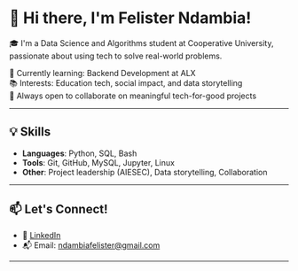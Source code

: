 # 👋 Hi there, I'm Felister Ndambia!

🎓 I'm a Data Science and Algorithms student at Cooperative University, passionate about using tech to solve real-world problems.

🌱 Currently learning: Backend Development at ALX  
📚 Interests: Education tech, social impact, and data storytelling  
🤝 Always open to collaborate on meaningful tech-for-good projects

---
## 💡 Skills

- **Languages**: Python, SQL, Bash  
- **Tools**: Git, GitHub, MySQL, Jupyter, Linux  
- **Other**: Project leadership (AIESEC), Data storytelling, Collaboration

---

## 📫 Let's Connect!

- 💼 [LinkedIn](https://www.linkedin.com/in/felister-ndambia-015732321/)  
- 📬 Email: ndambiafelister@gmail.com  


---

